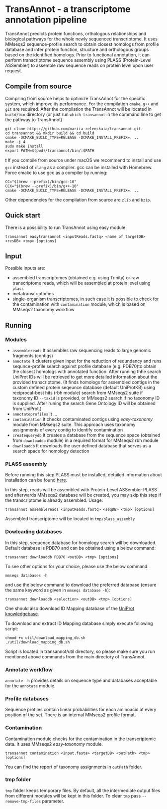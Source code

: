 # TransAnnot - a transcriptome annotation pipeline
TransAnnot predicts protein functions, orthologous relationships and biological pathways for the whole newly sequenced transcriptome.
It uses MMseqs2 sequence-profile search to obtain closest homologs from profile database and infer protein function, structure and orthologous groups based on the identified homologs.
Prior to functional annotation, it can perform transcriptome sequence assembly using PLASS (Protein-Level ASSembler) to assemble raw sequence reads on protein level upon user request.

## Compile from source
Compiling from source helps to optimize TransAnnot for the specific system, which improve its performance. For the compilation `cmake`, `g++` and `git` are required. After the compilation the TransAnnot will be located in `build/bin` directory (or just run `which transannot` in the command line to get the pathway to TransAnnot)

    git clone https://github.com/mariia-zelenskaia/transannot.git
    cd transannot && mkdir build && cd build
    cmake -DCMAKE_BUILD_TYPE=RELEASE -DCMAKE_INSTALL_PREFIX=. ..
    make -j 4
    sudo make install
    export PATH=$(pwd)/transannot/bin/:$PATH

❗️ If you compile from source under macOS we recommend to install and use `gcc` instead of `clang` as a compiler. gcc can be installed with Homebrew. Force cmake to use gcc as a compiler by running:

    CC="$(brew --prefix)/bin/gcc-10"
    CCX="$(brew --prefix)/bin/g++-10"
    cmake -DCMAKE_BUILD_TYPE=RELEASE -DCMAKE_INSTALL_PREFIX=. ..

Other dependencies for the compilation from source are `zlib` and `bzip`.
## Quick start

There is a possibility to run TransAnnot using easy module

    transannot easytransannot <inputReads.fastq> <name of targetDB> <resDB> <tmp> [options]
## Input
Possible inputs are:

* assembled transcriptomes (obtained e.g. using Trinity) or raw transcriptome reads, which will be assembled at protein level using `plass`
* metatranscriptomes
* single-organism transcriptomes, in such case it is possible to check for the contamination with `contamination` module, which is based on MMseqs2 taxonomy workflow

## Running

### Modules

* `assemblereads`            It assembles raw sequencing reads to large genomic fragments (contigs)
* `annotate`            It clusters given input for the reduction of redundancy and runs sequnce-profile search against profile database (e.g. PDB70)to obtain the closest homologs with annotated function. After running thhe search UniProt IDs will be retrieved to get more detailed information about the provided transcriptome. 
(It finds homologs for assembled contigs in the custom defined protein seqeunce database (default UniProtKB) using reciprocal-best hits (rbh module) search from MMseqs2 suite if taxonomy ID `--taxid` is provided, or MMseqs2 search if no taxonomy ID is supplied. After runing the search Gene Ontology ID will be obtained from UniProt.)
* `annotateprofiles`    It ...
* `contamination`       It checks contaminated contigs using _easy-taxonomy_ module from MMseqs2 suite. This approach uses taxonomy assignments of every contig to identify contamination
* `createquerydb`            It creates a database from the sequence space (obtained from `downloaddb` module) in a required format for MMseqs2 rbh module
* `downloaddb`          It downloads the user defined database that serves as a search space for homology detection

### PLASS assembly

Before running this step PLASS must be installed, detailed information about installation can be found [here](https://github.com/soedinglab/plass#install-plass).

In this step, reads will be assembled with Protein-Level ASSembler PLASS and afterwards MMseqs2 database will be created, you may skip this step if the transcriptome is already assembled. Usage:

    transannot assemblereads <inputReads.fastq> <seqDB> <tmp> [options]

Assembled transcriptome will be located in `tmp/plass_assembly`

### Dowloading databases

In this step, sequence database for homology search will be downloaded.
Default database is PDB70 and can be obtained using a below command:

    transannot downloaddb PDB70 <outDB> <tmp> [options]
    
To see other options for your choice, please use the below command:

    mmseqs databases -h

and use the below command to download the preferred database (ensure the same keyword as given in `mmseqs database -h`):

    transannot downloaddb <selection> <outDB> <tmp> [options]

One should also download ID Mapping database of the [UniProt knowledgebase](https://ftp.uniprot.org/pub/databases/uniprot/current_release/knowledgebase/idmapping/).

To download and extract ID Mapping database simply execute following script:

    chmod +x util/download_mapping_db.sh
    ./util/download_mapping_db.sh

Script is located in transannot/util directory, so please make sure you run mentioned above commands from the main directory of TransAnnot. 

### Annotate workflow

`annotate -h` provides details on sequence type and databases acceptable for the `annotate` module. 

### Profile databases

Sequence profiles contain linear probabilities for each aminoacid at every position of the set. There is an internal MMseqs2 profile format.

### Contamination

Contamination module checks for the contamination in the transcriptomic data. It uses MMseqs2 _easy-taxonomy_ module.

    transannot contamination <Input.fasta> <targetDB> <outPath> <tmp> [options]
 
You can find the report of taxonomy assignments in `outPath` folder.

### tmp folder

`tmp` folder keeps temporary files. By default, all the intermediate output files from different modules will be kept in this folder. To clear `tmp` pass `--remove-tmp-files` parameter.
